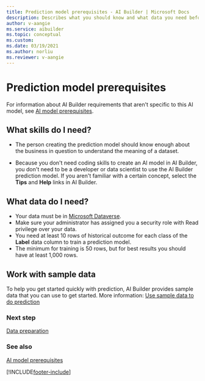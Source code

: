 ```yaml
---
title: Prediction model prerequisites - AI Builder | Microsoft Docs
description: Describes what you should know and what data you need before you can build a prediction model in AI Builder.
author: v-aangie
ms.service: aibuilder
ms.topic: conceptual
ms.custom:
ms.date: 03/19/2021
ms.author: norliu
ms.reviewer: v-aangie
---
```


# Prediction model prerequisites

For information about AI Builder requirements that aren't specific to this AI model, see [AI model prerequisites](build-model.md#prerequisites).

## What skills do I need?

- The person creating the prediction model should know enough about the business in question to understand the meaning of a dataset.

- Because you don't need coding skills to create an AI model in AI Builder, you don't need to be a developer or data scientist to use the AI Builder prediction model. If you aren't familiar with a certain concept, select the **Tips** and **Help** links in AI Builder.

## What data do I need?

- Your data must be in [Microsoft Dataverse](/powerapps/maker/common-data-service/data-platform-intro).
- Make sure your administrator has assigned you a security role with Read privilege over your data.
- You need at least 10 rows of historical outcome for each class of the **Label** data column to train a prediction model.
- The minimum for training is 50 rows, but for best results you should have at least 1,000 rows.

## Work with sample data

To help you get started quickly with prediction, AI Builder provides sample data that you can use to get started. More information: [Use sample data to do prediction](prediction-sample-data.md)

### Next step

[Data preparation](prediction-data-prep.md)

### See also

[AI model prerequisites](build-model.md#prerequisites)


[!INCLUDE[footer-include](includes/footer-banner.md)]